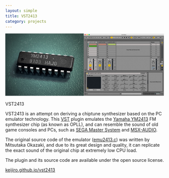 ```yaml
---
layout: simple
title: VST2413
category: projects
---
```


<img src="/images/2013-02-11-vst2413.jpg" width="500" />

VST2413

VST2413 is an attempt on deriving a chiptune synthesizer based on the PC emulator technology. This [VST][VST] plugin emulates the [Yamaha YM2413][YM2413] FM synthesizer chip (as known as OPLL), and can resemble the sound of old game consoles and PCs, such as [SEGA Master System][SMS] and [MSX-AUDIO][MSX].

The original source code of the emulator ([emu2413.c][Emu]) was written by Mitsutaka Okazaki, and due to its great design and quality, it can replicate the exact sound of the original chip at extremely low CPU load.

The plugin and its source code are available under the open source license.

[keijiro.github.io/vst2413](http://keijiro.github.io/vst2413/)

[VST]: http://en.wikipedia.org/wiki/Virtual_Studio_Technology
[YM2413]: http://en.wikipedia.org/wiki/Yamaha_YM2413
[SMS]: http://en.wikipedia.org/wiki/Master_System
[MSX]: http://en.wikipedia.org/wiki/Yamaha_Y8950
[Emu]:https://github.com/keijiro/vst2413/tree/master/source/emu2413
